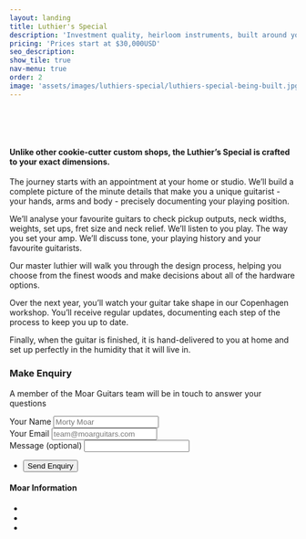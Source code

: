 ```yaml
---
layout: landing
title: Luthier's Special
description: 'Investment quality, heirloom instruments, built around you. The Luthiers Special series will be the most exclusive, high quality guitars to come out of our workshop and is limited to one build a year.'
pricing: 'Prices start at $30,000USD'
seo_description:
show_tile: true
nav-menu: true
order: 2
image: 'assets/images/luthiers-special/luthiers-special-being-built.jpg'
---
```


<!-- Main -->
<div id="main" class="alt">


<!-- Intro -->
<section>
	<div class="inner row 100%" style="margin-top: 6em">
		<section class="12u 12u$(small) row 100%">
			<div class="12u 12u$(small)">
				<h4>Unlike other cookie-cutter custom shops, the Luthier’s Special is crafted to your exact dimensions.</h4>
				<p>The journey starts with an appointment at your home or studio. We’ll build a complete picture of the minute details that make you a unique guitarist  - your hands, arms and body - precisely documenting your playing position.</p>
				<p>We’ll analyse your favourite guitars to check pickup outputs, neck widths, weights, set ups, fret size and neck relief. We’ll listen to you play. The way you set your amp. We’ll discuss tone, your playing history and your favourite guitarists.</p>
				<p>Our master luthier will walk you through the design process, helping you choose from the finest woods and make decisions about all of the hardware options.</p>
				<p>Over the next year, you’ll watch your guitar take shape in our Copenhagen workshop. You’ll receive regular updates, documenting each step of the process to keep you up to date.</p>
				<p>Finally, when the guitar is finished, it is hand-delivered to you at home and set up perfectly in the humidity that it will live in.</p>
			</div>
		</section>
		<section class="12u 12u$(small) row 100%">
			<div class="8u 12u$(small) box">
				<h3>Make Enquiry</h3>
				<p>A member of the Moar Guitars team will be in touch to answer your questions</p>
				<form id="order-request" method="post" action="https://formspree.io/f/xpzoonqo">
					<div class="field">
						<label for="name">Your Name</label>
						<input type="text" id="yourname" placeholder="Morty Moar" name="customer" required/>
					</div>
					<div class="field">
						<label for="customer">Your Email</label>
						<input type="email" id="email" placeholder="team@moarguitars.com" name="email" required/>
					</div>
					<div class="field">
						<label for="name">Message (optional)</label>
						<input type="text" id="Message" name="message"/>
					</div>
					<ul class="actions">
						<li><input id="submit" type="submit" placeholder="Tell us about your favourite guitar" value="Send Enquiry" class="special"/></li>
					</ul>
				</form>
			</div>
			<div class="4u 12u$(small)">
				<div class="box">
					<h4>Moar Information</h4>
					<ul>
						<li></li>
						<li></li>
						<li></li>
					</ul>
				</div>
			</div>
		</section>					
	</div>
</section>

</div>